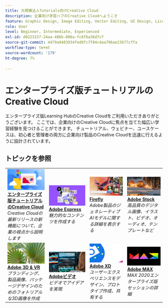 ```yaml
---
title: 大規模法人Tutorials向けCreative Cloud
description: 企業向け学習ハブのCreative Cloudへようこそ
feature: Graphic Design, Image Editing, Vector Editing, UI Design, Licensable Assets, Gen AI, Video Editing, 3D
role: User
level: Beginner, Intermediate, Experienced
exl-id: d0223157-24aa-486b-806a-fc6f6a36d7cf
source-git-commit: 4479a9483934fed8fc7f84c4aa796ae23677cffa
workflow-type: tm+mt
source-wordcount: '179'
ht-degree: 7%

---
```


# エンタープライズ版チュートリアルのCreative Cloud

エンタープライズ版Learning HubのCreative Cloudをご利用いただきありがとうございます。 ここでは、企業向けのCreative Cloudに焦点を当てた幅広い学習経験を見つけることができます。 チュートリアル、ウェビナー、ユースケースは、初心者と管理者の両方に企業向け製品のCreative Cloudを迅速に行えるように設計されています。

## トピックを参照

<!-- COMMENT -->
<!-- CARDS

* https://experienceleague.adobe.com/en/docs/creative-cloud-enterprise-learn/cce-learning-hub/cceoverview/overview-cce
  {target = _self}
  {title = Creative Cloud for enterprise tutorials}
  {description = Learn new features in the latest release of Creative Cloud—from an enterprise perspective}
  {image = https://experienceleague.adobe.com/en/docs/creative-cloud-enterprise-learn/cce-learning-hub/media_16d0b4bc8d977366abc857846ccb13e98d0dbdcba.png?width=400&format=webply&optimize=medium}
  {cta = Browse tutorials}
* https://experienceleague.adobe.com/en/docs/creative-cloud-enterprise-learn/cce-learning-hub/expressoverview/expresshowto/overview-express-how-to
  {target = _self}
  {title = Adobe Express}
  {description = Get started creating amazing work that stands out}
  {image = https://experienceleague.adobe.com/en/docs/creative-cloud-enterprise-learn/cce-learning-hub/media_147ff2adb3b6666e184b73e7d7a2f3ba7870e2e2d.png?width=400&format=webply&optimize=medium}
  {cta = Browse tutorials}
* https://experienceleague.adobe.com/en/docs/creative-cloud-enterprise-learn/cce-learning-hub/fireflyoverview/overview-firefly
  {target = _self}
  {title = Adobe Firefly}
  {description = Family of creative generative AI models in Adobe products}
  {image = https://experienceleague.adobe.com/en/docs/creative-cloud-enterprise-learn/cce-learning-hub/media_1ef57758ab48c616d77f2a64a42dd64d7089aade5.png?width=400&format=webply&optimize=medium}
  {cta = Browse tutorials}
* https://experienceleague.adobe.com/en/docs/creative-cloud-enterprise-learn/cce-learning-hub/stockoverview/overview-stock
  {target = _self}
  {title = Adobe Stock}
  {description = High-quality digital images, illustrations, video, audio, templates, and more}
  {image = https://experienceleague.adobe.com/en/docs/creative-cloud-enterprise-learn/cce-learning-hub/media_1269d469351bf3a67311794f9b3dce2e0b342429e.png?width=400&format=webply&optimize=medium}
  {cta = Browse tutorials}
* https://experienceleague.adobe.com/en/docs/creative-cloud-enterprise-learn/cce-learning-hub/3doverview/overview-3di
  {target = _self}
  {title = Adobe 3D & VR}
  {description = Create photorealistic 3D images for branding, product shots, and package design}
  {image = https://experienceleague.adobe.com/en/docs/creative-cloud-enterprise-learn/cce-learning-hub/media_18e961b58ea0fc7210e7aed113da2b2f69a23d0d4.png?width=400&format=webply&optimize=medium}
  {cta = Browse tutorials}
* https://experienceleague.adobe.com/en/docs/creative-cloud-enterprise-learn/cce-learning-hub/videooverview/overview-dva
  {target = _self}
  {title = Adobe Video}
  {description = Bring your ideas to life with apps for video editing, motion graphics, visual affects, animation, and more}
  {https://experienceleague.adobe.com/en/docs/creative-cloud-enterprise-learn/cce-learning-hub/media_1b94f0eb740d3be825f3f8db916c0703c432d9ed5.png?width=400&format=webply&optimize=medium}
  {cta = Browse tutorials}
* https://experienceleague.adobe.com/en/docs/creative-cloud-enterprise-learn/cce-learning-hub/xdoverview/overview-xd
  {target = _self}
  {title = Adobe XD}
  {description = Design, prototype, and share user experiences}
  {https://experienceleague.adobe.com/en/docs/creative-cloud-enterprise-learn/cce-learning-hub/media_1022a51440d87ff4ad9ffe56d79d0aa6f0b8dee2d.png?width=400&format=webply&optimize=medium}
  {cta = Browse tutorials}
* https://experienceleague.adobe.com/en/docs/creative-cloud-enterprise-learn/cce-learning-hub/max/overview-max
  {target = _self}
  {title = Adobe MAX}
  {description = Learn all about the MAX 2020 enterprise sessions}
  {https://experienceleague.adobe.com/en/docs/creative-cloud-enterprise-learn/cce-learning-hub/media_123d1f364e7b955b6abb56e8708e22f080254474d.png?width=400&format=webply&optimize=medium}
  {cta = Browse tutorials}
  
-->
<!-- END CARDS -->
<!-- END COMMENT -->

<table style="table-layout:fixed">
<tr>
   <td>
      <a href="cce/overview-cce.md">
         <img alt="エンタープライズ版チュートリアルのCreative Cloud" src="assets/CCecard.png" />
      </a>
      <div>
          <a href="cce/overview-cce.md"><strong>エンタープライズ版チュートリアルのCreative Cloud</strong></a>
          </div>
          <em>Creative Cloudの最新リリースの新機能について、企業の視点から説明します</em>
          <br>
   </td>
   <td>
      <a href="express/overview-express.md">
         <img alt="Adobe Express" src="assets/Expresscard.png" />
      </a>
      <div>
          <a href="express/overview-express.md"><strong>Adobe Express</strong></a>
          </div>
          <em>魅力的なコンテンツを作成する</em>
        <br>
   </td>
   <td>
      <a href="firefly/overview-firefly.md">
         <img alt="Firefly" src="assets/Fireflycard.png" />
      </a>
      <div>
          <a href="firefly/overview-firefly.md"><strong>Firefly</strong></a>
          </div>
          <em>Adobe製品のジェネレーティブAIモデルに関する詳細を表示する</em>
        <br>
   </td>
   <td>
      <a href="stock/overview-stock.md">
         <img alt="Adobe Stock" src="assets/Stockcard.png" />
      </a>
      <div>
          <a href="stock/overview-stock.md"><strong>Adobe Stock</strong></a>
          </div>
          <em>高品質のデジタル画像、イラスト、ビデオ、オーディオ、テンプレートなど</em>
        <br>
   </td>
</tr>
<tr>
  <td>
      <a href="3di/overview-3di.md">
         <img alt="Adobe 3D &amp; VR" src="assets/3Dcard.png" />
      </a>
      <div>
          <a href="3di/overview-3di.md"><strong>Adobe 3D &amp; VR</strong></a>
          </div>
          <em>ブランディング、製品画像、パッケージデザインのためのフォトリアルな3D画像を作成</em>
        <br>
   </td>
   <td>
      <a href="dva/overview-dva.md">
         <img alt="Adobeビデオ" src="assets/Videocard.png" />
      </a>
      <div>
          <a href="dva/overview-dva.md"><strong>Adobeビデオ</strong></a>
          </div>
          <em>ビデオでアイデアを実現</em>
        <br>
   </td>
   <td>
      <a href="xd/overview-xd.md">
         <img alt="Adobe XD" src="assets/XDcard.png" />
      </a>
      <div>
          <a href="xd/overview-xd.md"><strong>Adobe XD</strong></a>
          </div>
          <em>ユーザーエクスペリエンスをデザイン、プロトタイプ作成、共有する</em>
        <br>
   </td>
    <td>
      <a href="max/overview-max.md">
         <img alt="Adobe MAX" src="assets/Maxcard.png" />
      </a>
      <div>
          <a href="max/overview-max.md"><strong>Adobe MAX</strong></a>
          </div>
          <em>MAX 2020エンタープライズ版セッションの詳細</em>
        <br>
   </td>
</tr>
</table>